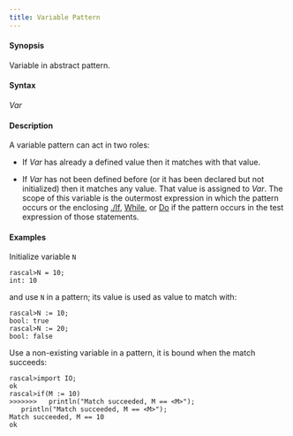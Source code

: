 ```yaml
---
title: Variable Pattern
---
```


#### Synopsis

Variable in abstract pattern.

#### Syntax

_Var_

#### Description

A variable pattern can act in two roles:

* If _Var_ has already a defined value then it matches with that value.

*  If _Var_ has not been defined before (or it has been declared but not initialized) then it matches any value. 
    That value is assigned to _Var_. The scope of this variable is the outermost expression in which the pattern occurs
or the enclosing [./If](../../../Rascal/Statements/If/index.md), [While](../../../Rascal/Statements/While/index.md), or [Do](../../../Rascal/Statements/Do/index.md) if the pattern occurs in the test expression of those statements.

#### Examples

Initialize variable `N`

```rascal-shell 
rascal>N = 10;
int: 10
```
and use `N` in a pattern; its value is used as value to match with:

```rascal-shell ,continue
rascal>N := 10;
bool: true
rascal>N := 20;
bool: false
```
Use a non-existing variable in a pattern, it is bound when the match succeeds:

```rascal-shell ,continue
rascal>import IO;
ok
rascal>if(M := 10)
>>>>>>>   println("Match succeeded, M == <M>");
   println("Match succeeded, M == <M>");
Match succeeded, M == 10
ok
```



